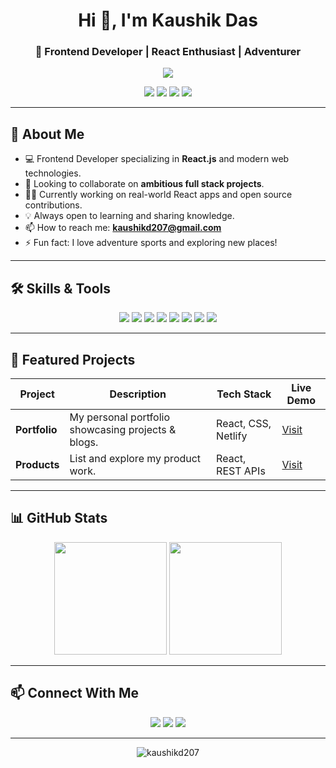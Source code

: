 <!-- Banner / Header Image (optional, place your own image link below) -->
<!-- ![Banner](https://your-custom-banner-link.com/banner.png) -->

<h1 align="center">Hi 👋, I'm Kaushik Das</h1>
<h3 align="center">🌟 Frontend Developer | React Enthusiast | Adventurer</h3>

<p align="center">
  <img src="https://readme-typing-svg.herokuapp.com/?lines=Passionate+Frontend+Developer;React+%7C+JavaScript+%7C+CSS+Lover;Open+Source+Contributor;Always+Learning+New+Tech!&center=true&width=500&height=45">
</p>

<p align="center">
  <a href="https://leetcode.com/kaushikd207/"><img src="https://img.shields.io/badge/LeetCode-FFA116?style=flat-square&logo=leetcode&logoColor=white" /></a>
  <a href="https://www.linkedin.com/in/kaushik-das-a95710145/"><img src="https://img.shields.io/badge/LinkedIn-0077B5?style=flat-square&logo=linkedin&logoColor=white" /></a>
  <a href="mailto:kaushikd207@gmail.com"><img src="https://img.shields.io/badge/Gmail-D14836?style=flat-square&logo=gmail&logoColor=white" /></a>
  <a href="https://www.vglink.canwebe.in/p/kaushikdas"><img src="https://img.shields.io/badge/Portfolio-%2312100E.svg?style=flat-square&logo=github&logoColor=white" /></a>
</p>

---

## 🚀 About Me

- 💻 Frontend Developer specializing in **React.js** and modern web technologies.
- 🤝 Looking to collaborate on **ambitious full stack projects**.
- 🧑‍💻 Currently working on real-world React apps and open source contributions.
- 💡 Always open to learning and sharing knowledge.
- 📫 How to reach me: **kaushikd207@gmail.com**
- ⚡ Fun fact: I love adventure sports and exploring new places!

---

## 🛠️ Skills & Tools

<p align="center">
  <img src="https://img.shields.io/badge/React-20232A?style=flat-square&logo=react&logoColor=61DAFB" />
  <img src="https://img.shields.io/badge/JavaScript-F7DF1E?style=flat-square&logo=javascript&logoColor=black" />
  <img src="https://img.shields.io/badge/TypeScript-007ACC?style=flat-square&logo=typescript&logoColor=white" />
  <img src="https://img.shields.io/badge/HTML5-E34F26?style=flat-square&logo=html5&logoColor=white" />
  <img src="https://img.shields.io/badge/CSS3-1572B6?style=flat-square&logo=css3&logoColor=white" />
  <img src="https://img.shields.io/badge/Git-F05032?style=flat-square&logo=git&logoColor=white" />
  <img src="https://img.shields.io/badge/Figma-F24E1E?style=flat-square&logo=figma&logoColor=white" />
  <img src="https://img.shields.io/badge/Tailwind-06B6D4?style=flat-square&logo=tailwindcss&logoColor=white" />
</p>

---

## 🌟 Featured Projects

| Project | Description | Tech Stack | Live Demo |
|---------|-------------|------------|-----------|
| **Portfolio** | My personal portfolio showcasing projects & blogs. | React, CSS, Netlify | [Visit](https://www.vglink.canwebe.in/p/kaushikdas) |
| **Products** | List and explore my product work. | React, REST APIs | [Visit](https://www.canwebe.in/products) |

---

## 📊 GitHub Stats

<p align="center">
  <img src="https://github-readme-stats.vercel.app/api?username=kaushikd207&show_icons=true&theme=tokyonight" height="180"/>
  <img src="https://github-readme-streak-stats.herokuapp.com/?user=kaushikd207&theme=tokyonight" height="180"/>
</p>

---
## 📫 Connect With Me

<p align="center">
  <a href="mailto:kaushikd207@gmail.com"><img src="https://img.shields.io/badge/Gmail-D14836?style=flat-square&logo=gmail&logoColor=white" /></a>
  <a href="https://www.linkedin.com/in/kaushik-das-a95710145/"><img src="https://img.shields.io/badge/LinkedIn-0077B5?style=flat-square&logo=linkedin&logoColor=white" /></a>
  <a href="https://leetcode.com/kaushikd207/"><img src="https://img.shields.io/badge/LeetCode-FFA116?style=flat-square&logo=leetcode&logoColor=white" /></a>
</p>

---

<p align="center">
  <img src="https://komarev.com/ghpvc/?username=kaushikd207&label=Profile%20views&color=0e75b6&style=flat" alt="kaushikd207" />
</p>

<!--
**kaushikd207/kaushikd207** is a ✨ _special_ ✨ repository because its README.md (this file) appears on your GitHub profile.
-->
